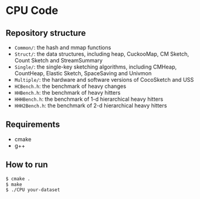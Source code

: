 CPU Code
============

Repository structure
--------------------
*  `Common/`: the hash and mmap functions
*  `Struct/`: the data structures, including heap, CuckooMap, CM Sketch, Count Sketch and StreamSummary
*  `Single/`: the single-key sketching algorithms, including CMHeap, CountHeap, Elastic Sketch, SpaceSaving and Univmon 
*  `Multiple/`: the hardware and software versions of CocoSketch and USS
*  `HCBench.h`: the benchmark of heavy changes
*  `HHBench.h`: the benchmark of heavy hitters
*  `HHHBench.h`: the benchmark of 1-d hierarchical heavy hitters 
*  `HHH2Bench.h`: the benchmark of 2-d hierarchical heavy hitters

Requirements
-------
- cmake
- g++

How to run
-------
```bash
$ cmake .
$ make
$ ./CPU your-dataset
```
